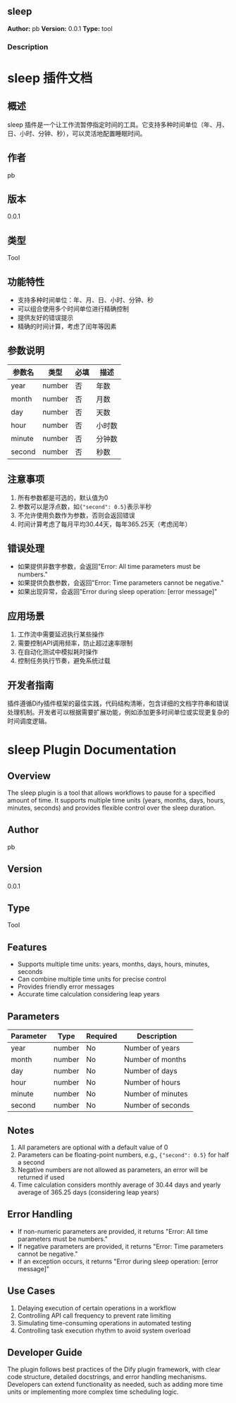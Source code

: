 ## sleep

**Author:** pb
**Version:** 0.0.1
**Type:** tool

### Description


# sleep 插件文档

## 概述

sleep 插件是一个让工作流暂停指定时间的工具。它支持多种时间单位（年、月、日、小时、分钟、秒），可以灵活地配置睡眠时间。

## 作者
pb

## 版本
0.0.1

## 类型
Tool

## 功能特性

- 支持多种时间单位：年、月、日、小时、分钟、秒
- 可以组合使用多个时间单位进行精确控制
- 提供友好的错误提示
- 精确的时间计算，考虑了闰年等因素

## 参数说明

| 参数名 | 类型   | 必填 | 描述         |
|--------|--------|------|--------------|
| year   | number | 否   | 年数         |
| month  | number | 否   | 月数         |
| day    | number | 否   | 天数         |
| hour   | number | 否   | 小时数       |
| minute | number | 否   | 分钟数       |
| second | number | 否   | 秒数         |


## 注意事项

1. 所有参数都是可选的，默认值为0
2. 参数可以是浮点数，如`{"second": 0.5}`表示半秒
3. 不允许使用负数作为参数，否则会返回错误
4. 时间计算考虑了每月平均30.44天，每年365.25天（考虑闰年）

## 错误处理

- 如果提供非数字参数，会返回"Error: All time parameters must be numbers."
- 如果提供负数参数，会返回"Error: Time parameters cannot be negative."
- 如果出现异常，会返回"Error during sleep operation: [error message]"

## 应用场景

1. 工作流中需要延迟执行某些操作
2. 需要控制API调用频率，防止超过速率限制
3. 在自动化测试中模拟耗时操作
4. 控制任务执行节奏，避免系统过载

## 开发者指南

插件遵循Dify插件框架的最佳实践，代码结构清晰，包含详细的文档字符串和错误处理机制。开发者可以根据需要扩展功能，例如添加更多时间单位或实现更复杂的时间调度逻辑。


# sleep Plugin Documentation

## Overview

The sleep plugin is a tool that allows workflows to pause for a specified amount of time. It supports multiple time units (years, months, days, hours, minutes, seconds) and provides flexible control over the sleep duration.

## Author
pb

## Version
0.0.1

## Type
Tool

## Features

- Supports multiple time units: years, months, days, hours, minutes, seconds
- Can combine multiple time units for precise control
- Provides friendly error messages
- Accurate time calculation considering leap years

## Parameters

| Parameter | Type   | Required | Description        |
|----------|--------|----------|--------------------|
| year     | number | No       | Number of years    |
| month    | number | No       | Number of months   |
| day      | number | No       | Number of days     |
| hour     | number | No       | Number of hours    |
| minute   | number | No       | Number of minutes  |
| second   | number | No       | Number of seconds  |


## Notes

1. All parameters are optional with a default value of 0
2. Parameters can be floating-point numbers, e.g., `{"second": 0.5}` for half a second
3. Negative numbers are not allowed as parameters, an error will be returned if used
4. Time calculation considers monthly average of 30.44 days and yearly average of 365.25 days (considering leap years)

## Error Handling

- If non-numeric parameters are provided, it returns "Error: All time parameters must be numbers."
- If negative parameters are provided, it returns "Error: Time parameters cannot be negative."
- If an exception occurs, it returns "Error during sleep operation: [error message]"

## Use Cases

1. Delaying execution of certain operations in a workflow
2. Controlling API call frequency to prevent rate limiting
3. Simulating time-consuming operations in automated testing
4. Controlling task execution rhythm to avoid system overload

## Developer Guide

The plugin follows best practices of the Dify plugin framework, with clear code structure, detailed docstrings, and error handling mechanisms. Developers can extend functionality as needed, such as adding more time units or implementing more complex time scheduling logic.